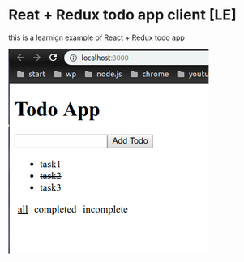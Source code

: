 # Reat + Redux todo app client [LE]

this is a learnign example of React + Redux todo app

![screenshoot](screen1.png "screen1")
